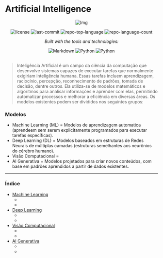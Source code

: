 # Artificial Intelligence

<div align="center">

![Img](https://github.com/user-attachments/assets/88a1c3fd-280a-4a46-9bfd-2bc26dcc8571)

<!-- BADGES -->
<img src="https://img.shields.io/github/license/HenrySchall/Artificial_Intelligence?style=flat&logo=opensourceinitiative&logoColor=white&color=0080ff" alt="license">
<img src="https://img.shields.io/github/last-commit/HenrySchall/Artificial_Intelligence?style=flat&logo=git&logoColor=white&color=0080ff" alt="last-commit">
<img src="https://img.shields.io/github/languages/top/HenrySchall/Artificial_Intelligence?style=flat&color=0080ff" alt="repo-top-language">
<img src="https://img.shields.io/github/languages/count/HenrySchall/Artificial_Intelligence?style=flat&color=0080ff" alt="repo-language-count">

<em>Built with the tools and technologies:</em>

<img src="https://img.shields.io/badge/Markdown-000000.svg?style=flat&logo=Markdown&logoColor=white" alt="Markdown">
<img src="https://img.shields.io/badge/Python-3776AB.svg?style=flat&logo=Python&logoColor=white" alt="Python">
<img src="https://img.shields.io/badge/Jupyter%20Notebook-F37626?style?style=flat&logo=jupyter&logoColor=white" alt="Python">

</div>
<br>

> Inteligência Artificial é um campo da ciência da computação que desenvolve sistemas capazes de executar tarefas que normalmente exigiriam inteligência humana. Essas tarefas incluem aprendizagem, raciocínio, percepção, reconhecimento de padrões, tomada de decisão, dentre outros. Ela utiliza-se de modelos matemáticos e algoritmos para analisar informações e aprender com elas, permitindo automatizar processos e melhorar a eficiência em diversas áreas. Os modelos existentes podem ser divididos nos seguintes grupos:

### Modelos

* Machine Learning (ML) = Modelos de aprendizagem automatica (aprendeem sem serem explicitamente programados para executar tarefas específicas).
* Deep Learning (DL) = Modelos baseados em estruturas de Redes Neurais de múltiplas camadas (estruturas semelhantes aos neurônios do cérebro humano).
* Visão Computacional = 
* AI Generativa = Modelos projetados para criar novos conteúdos, com base em padrões aprendidos a partir de dados existentes.

---
### Índice


- [Machine Learning]()
    - []()
    - []() 
- [Deep Learning]()
    - []()
    - []()
- [Visão Computacional]()
    - []()
    - []()
- [AI Generativa]()
    - []()
    - []()

